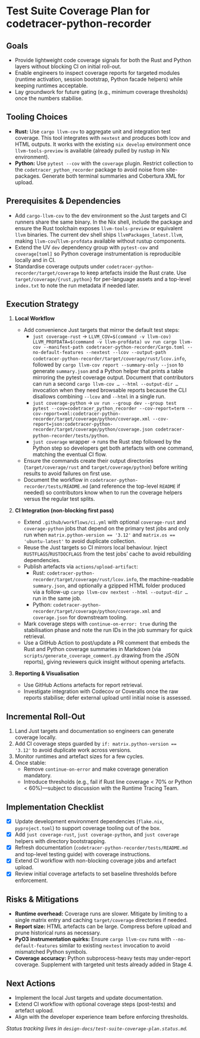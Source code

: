 # Test Suite Coverage Plan for codetracer-python-recorder

## Goals
- Provide lightweight code coverage signals for both the Rust and Python layers without blocking CI on initial roll-out.
- Enable engineers to inspect coverage reports for targeted modules (runtime activation, session bootstrap, Python facade helpers) while keeping runtimes acceptable.
- Lay groundwork for future gating (e.g., minimum coverage thresholds) once the numbers stabilise.

## Tooling Choices
- **Rust:** Use `cargo llvm-cov` to aggregate unit and integration test coverage. This tool integrates with `nextest` and produces both lcov and HTML outputs. It works with the existing `nix develop` environment once `llvm-tools-preview` is available (already pulled by rustup in Nix environment).
- **Python:** Use `pytest --cov` with the `coverage` plugin. Restrict collection to the `codetracer_python_recorder` package to avoid noise from site-packages. Generate both terminal summaries and Cobertura XML for upload.

## Prerequisites & Dependencies
- Add `cargo-llvm-cov` to the dev environment so the Just targets and CI runners share the same binary. In the Nix shell, include the package and ensure the Rust toolchain exposes `llvm-tools-preview` or equivalent `llvm` binaries. The current dev shell ships `llvmPackages_latest.llvm`, making `llvm-cov`/`llvm-profdata` available without rustup components.
- Extend the UV `dev` dependency group with `pytest-cov` and `coverage[toml]` so Python coverage instrumentation is reproducible locally and in CI.
- Standardise coverage outputs under `codetracer-python-recorder/target/coverage` to keep artefacts inside the Rust crate. Use `target/coverage/{rust,python}` for per-language assets and a top-level `index.txt` to note the run metadata if needed later.

## Execution Strategy
1. **Local Workflow**
   - Add convenience Just targets that mirror the default test steps:
     - `just coverage-rust` → `LLVM_COV=$(command -v llvm-cov) LLVM_PROFDATA=$(command -v llvm-profdata) uv run cargo llvm-cov --manifest-path codetracer-python-recorder/Cargo.toml --no-default-features --nextest --lcov --output-path codetracer-python-recorder/target/coverage/rust/lcov.info`, followed by `cargo llvm-cov report --summary-only --json` to generate `summary.json` and a Python helper that prints a table mirroring the pytest coverage output. Document that contributors can run a second `cargo llvm-cov … --html --output-dir …` invocation when they need browsable reports because the CLI disallows combining `--lcov` and `--html` in a single run.
     - `just coverage-python` → `uv run --group dev --group test pytest --cov=codetracer_python_recorder --cov-report=term --cov-report=xml:codetracer-python-recorder/target/coverage/python/coverage.xml --cov-report=json:codetracer-python-recorder/target/coverage/python/coverage.json codetracer-python-recorder/tests/python`.
     - `just coverage` wrapper → runs the Rust step followed by the Python step so developers get both artefacts with one command, matching the eventual CI flow.
   - Ensure the commands create their output directories (`target/coverage/rust` and `target/coverage/python`) before writing results to avoid failures on first use.
   - Document the workflow in `codetracer-python-recorder/tests/README.md` (and reference the top-level `README` if needed) so contributors know when to run the coverage helpers versus the regular test splits.

2. **CI Integration (non-blocking first pass)**
   - Extend `.github/workflows/ci.yml` with optional `coverage-rust` and `coverage-python` jobs that depend on the primary test jobs and only run when `matrix.python-version == '3.12'` and `matrix.os == 'ubuntu-latest'` to avoid duplicate collection.
   - Reuse the Just targets so CI mirrors local behaviour. Inject `RUSTFLAGS`/`RUSTDOCFLAGS` from the test jobs’ cache to avoid rebuilding dependencies.
   - Publish artefacts via `actions/upload-artifact`:
     - Rust: `codetracer-python-recorder/target/coverage/rust/lcov.info`, the machine-readable `summary.json`, and optionally a gzipped HTML folder produced via a follow-up `cargo llvm-cov nextest --html --output-dir …` run in the same job.
     - Python: `codetracer-python-recorder/target/coverage/python/coverage.xml` and `coverage.json` for downstream tooling.
   - Mark coverage steps with `continue-on-error: true` during the stabilisation phase and note the run IDs in the job summary for quick retrieval.
   - Use a GitHub Action to post/update a PR comment that embeds the Rust and Python coverage summaries in Markdown (via `scripts/generate_coverage_comment.py` drawing from the JSON reports), giving reviewers quick insight without opening artefacts.

3. **Reporting & Visualisation**
   - Use GitHub Actions artefacts for report retrieval.
   - Investigate integration with Codecov or Coveralls once the raw reports stabilise; defer external upload until initial noise is assessed.

## Incremental Roll-Out
1. Land Just targets and documentation so engineers can generate coverage locally.
2. Add CI coverage steps guarded by `if: matrix.python-version == '3.12'` to avoid duplicate work across versions.
3. Monitor runtimes and artefact sizes for a few cycles.
4. Once stable:
   - Remove `continue-on-error` and make coverage generation mandatory.
   - Introduce thresholds (e.g., fail if Rust line coverage < 70% or Python < 60%)—subject to discussion with the Runtime Tracing Team.

## Implementation Checklist
- [x] Update development environment dependencies (`flake.nix`, `pyproject.toml`) to support coverage tooling out of the box.
- [x] Add `just coverage-rust`, `just coverage-python`, and `just coverage` helpers with directory bootstrapping.
- [x] Refresh documentation (`codetracer-python-recorder/tests/README.md` and top-level testing guide) with coverage instructions.
- [x] Extend CI workflow with non-blocking coverage jobs and artefact upload.
- [x] Review initial coverage artefacts to set baseline thresholds before enforcement.

## Risks & Mitigations
- **Runtime overhead:** Coverage runs are slower. Mitigate by limiting to a single matrix entry and caching `target/coverage` directories if needed.
- **Report size:** HTML artefacts can be large. Compress before upload and prune historical runs as necessary.
- **PyO3 instrumentation quirks:** Ensure `cargo llvm-cov` runs with `--no-default-features` similar to existing `nextest` invocation to avoid mismatched Python symbols.
- **Coverage accuracy:** Python subprocess-heavy tests may under-report coverage. Supplement with targeted unit tests already added in Stage 4.

## Next Actions
- Implement the local Just targets and update documentation.
- Extend CI workflow with optional coverage steps (post-tests) and artefact upload.
- Align with the developer experience team before enforcing thresholds.

_Status tracking lives in `design-docs/test-suite-coverage-plan.status.md`._
